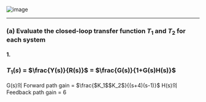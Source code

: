 ![image](https://github.com/moonsungang/homework-solution/assets/144924760/5b3990ab-1c3f-48b0-8313-5520b405e188)

---

### (a) Evaluate the closed-loop transfer function $T_1$ and $T_2$ for each system

#### 1.

### $T_1(s)$ = $\frac{Y(s)}{R(s)}$ = $\frac{G(s)}{1+G(s)H(s)}$

G(s)의 Forward path gain = $\frac{$K_1$$K_2$}{(s+4)(s-1)}$
H(s)의 Feedback path gain = 6


